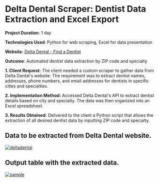 # Delta Dental Scraper: Dentist Data Extraction and Excel Export

**Project Duration**: 1 day

**Technologies Used**: Python for web scraping, Excel for data presentation

**Website**: [Delta Dental - Find a Dentist](https://www.deltadental.com/us/en/member/find-a-dentist/dentist-search-results.html)

**Outcome**: Automated dentist data extraction by ZIP code and specialty

**1. Client Request:**
The client needed a custom scraper to gather data from Delta Dental's website. The requirement was to extract dentist names, addresses, phone numbers, and email addresses for dentists in specific cities and specialties.

**2. Implementation Method:**
Accessed Delta Dental's API to extract dentist details based on city and specialty. The data was then organized into an Excel spreadsheet.

**3. Results Obtained:**
Delivered to the client a Python script that allows the extraction of all desired dentist data by inputting ZIP code and specialty.

## Data to be extracted from Delta Dental website.
[![deltadental](https://github.com/TechBeme/deltadental/assets/101749351/bebf1db6-3013-4866-b85b-45afc8365374)](https://www.deltadental.com/us/en/member/find-a-dentist/dentist-search-results.html)

## Output table with the extracted data.
[![sample](https://github.com/TechBeme/ManyVids/assets/101749351/61970ab8-8df5-4a3d-bf7b-250944963843)](https://docs.google.com/spreadsheets/d/1qgQNIyPPbXwPLP5vbKD3W04JDtQYvONuLYa6t558e1s/edit#gid=454606752)
